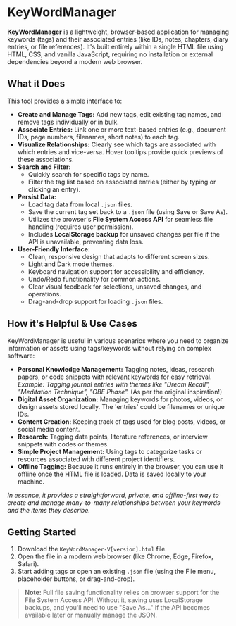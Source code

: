 # KeyWordManager

**KeyWordManager** is a lightweight, browser-based application for managing keywords (tags) and their associated entries (like IDs, notes, chapters, diary entries, or file references). It's built entirely within a single HTML file using HTML, CSS, and vanilla JavaScript, requiring no installation or external dependencies beyond a modern web browser.

## What it Does

This tool provides a simple interface to:

*   **Create and Manage Tags:** Add new tags, edit existing tag names, and remove tags individually or in bulk.
*   **Associate Entries:** Link one or more text-based entries (e.g., document IDs, page numbers, filenames, short notes) to each tag.
*   **Visualize Relationships:** Clearly see which tags are associated with which entries and vice-versa. Hover tooltips provide quick previews of these associations.
*   **Search and Filter:**
    *   Quickly search for specific tags by name.
    *   Filter the tag list based on associated entries (either by typing or clicking an entry).
*   **Persist Data:**
    *   Load tag data from local `.json` files.
    *   Save the current tag set back to a `.json` file (using Save or Save As).
    *   Utilizes the browser's **File System Access API** for seamless file handling (requires user permission).
    *   Includes **LocalStorage backup** for unsaved changes per file if the API is unavailable, preventing data loss.
*   **User-Friendly Interface:**
    *   Clean, responsive design that adapts to different screen sizes.
    *   Light and Dark mode themes.
    *   Keyboard navigation support for accessibility and efficiency.
    *   Undo/Redo functionality for common actions.
    *   Clear visual feedback for selections, unsaved changes, and operations.
    *   Drag-and-drop support for loading `.json` files.

## How it's Helpful & Use Cases

KeyWordManager is useful in various scenarios where you need to organize information or assets using tags/keywords without relying on complex software:

*   **Personal Knowledge Management:** Tagging notes, ideas, research papers, or code snippets with relevant keywords for easy retrieval. *Example: Tagging journal entries with themes like "Dream Recall", "Meditation Technique", "OBE Phase".* (As per the original inspiration!)
*   **Digital Asset Organization:** Managing keywords for photos, videos, or design assets stored locally. The 'entries' could be filenames or unique IDs.
*   **Content Creation:** Keeping track of tags used for blog posts, videos, or social media content.
*   **Research:** Tagging data points, literature references, or interview snippets with codes or themes.
*   **Simple Project Management:** Using tags to categorize tasks or resources associated with different project identifiers.
*   **Offline Tagging:** Because it runs entirely in the browser, you can use it offline once the HTML file is loaded. Data is saved locally to your machine.

*In essence, it provides a straightforward, private, and offline-first way to create and manage many-to-many relationships between your keywords and the items they describe.*

## Getting Started

1.  Download the `KeyWordManager-V[version].html` file.
2.  Open the file in a modern web browser (like Chrome, Edge, Firefox, Safari).
3.  Start adding tags or open an existing `.json` file (using the File menu, placeholder buttons, or drag-and-drop).

> **Note:** Full file saving functionality relies on browser support for the File System Access API. Without it, saving uses LocalStorage backups, and you'll need to use "Save As..." if the API becomes available later or manually manage the JSON.
